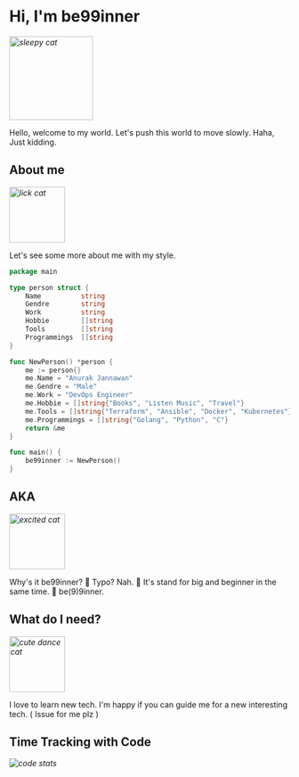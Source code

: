 # Hi, I'm be99inner

<em><img
src="https://lh3.googleusercontent.com/proxy/mGjsZrbDQVn09xyj0mvelFWGzsxn8M7S_omj3XS0WfbSqlIY95rWfRgFAtbOwNtlM5c7bNfXpFZBasFCWvY1nSqdkNfLOdCBt67PNVBHpgNbA1qQN3PdJei7prX3R4p-jxnBO-5CxpS7ExRgzDvCGvjQ=s0-d" alt="sleepy cat" width=150></em>

Hello, welcome to my world.
Let's push this world to move slowly.
Haha, Just kidding.

## About me

<em><img src="https://i.pinimg.com/originals/bd/7b/00/bd7b00d35c4dcfb5d4ebdbf0e74257c0.gif" alt="lick cat" width=100></em>

Let's see some more about me with my style.

```go
package main

type person struct {
    Name          string
    Gendre        string
    Work          string
    Hobbie        []string
    Tools         []string
    Programmings  []string
}

func NewPerson() *person {
    me := person{}
    me.Name = "Anurak Jannawan"
    me.Gendre = "Male"
    me.Work = "DevOps Engineer"
    me.Hobbie = []string{"Books", "Listen Music", "Travel"}
    me.Tools = []string{"Terraform", "Ansible", "Docker", "Kubernetes"}
    me.Programmings = []string{"Golang", "Python", "C"}
    return &me
}

func main() {
    be99inner := NewPerson()
}
```

## AKA

<em><img src="https://i.pinimg.com/originals/e7/4b/38/e74b38cbb1cf9d5ddd4edf15557fedd1.gif" alt="excited cat" width=100></em>

Why's it be99inner? 🧐
Typo? Nah. 🤨
It's stand for big and beginner in the same time. 🤪 be(9)9inner.

## What do I need?

<em><img src="https://data.whicdn.com/images/314298488/original.gif" alt="cute dance cat" width=100></em>

I love to learn new tech. I'm happy if you can guide me for a new interesting
tech. ( Issue for me plz )

## Time Tracking with Code

<em><img src="https://wakatime.com/share/@be99inner/a264c4ff-736c-4bc1-9683-78c85331dd04.svg" alt="code stats"></em>

